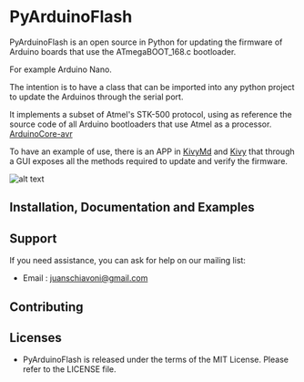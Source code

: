 PyArduinoFlash
====


PyArduinoFlash is an open source in Python for updating the firmware 
of Arduino boards that use the ATmegaBOOT_168.c bootloader.

For example Arduino Nano.

The intention is to have a class that can be imported into any python project to update the Arduinos through the serial port.

It implements a subset of Atmel's STK-500 protocol, using as reference the source code of all Arduino bootloaders that use Atmel as a processor. 
[ArduinoCore-avr](https://github.com/arduino/ArduinoCore-avr/blob/master/bootloaders/atmega/ATmegaBOOT_168.c)

To have an example of use, there is an APP in [KivyMd](https://gitlab.com/kivymd/KivyMD) and [Kivy](http://kivy.org) that through a GUI exposes all the methods required to update and verify the firmware.

![alt text](https://github.com/jjsch-dev/PyArduinoFlash/tree/master/images/app_main.png?raw=true)

Installation, Documentation and Examples
----------------------------------------


Support
-------

If you need assistance, you can ask for help on our mailing list:

* Email      : juanschiavoni@gmail.com


Contributing
------------


Licenses
--------

- PyArduinoFlash is released under the terms of the MIT License. Please refer to the
  LICENSE file.



